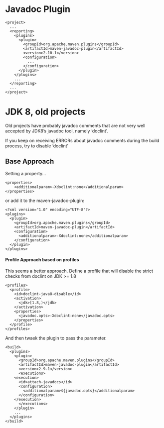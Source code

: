 # Javadoc Plugin

	<project>
	  ...
	  <reporting>
	    <plugins>
	      <plugin>
	        <groupId>org.apache.maven.plugins</groupId>
	        <artifactId>maven-javadoc-plugin</artifactId>
	        <version>2.10.1</version>
	        <configuration>
	          ...
	        </configuration>
	      </plugin>
	    </plugins>
	    ...
	  </reporting>
	  ...
	</project>

# JDK 8, old projects

Old projects have probably javadoc comments that are not very well accepted by JDK8’s javadoc tool, namely ‘doclint’.

If you keep on receiving ERRORs about javadoc comments during the build process, try to disable ‘doclint’

## Base Approach

Setting a property...

	<properties>
	    <additionalparam>-Xdoclint:none</additionalparam>
	</properties>
	
or add it to the maven-javadoc-plugin:
	
	<?xml version="1.0" encoding="UTF-8"?>
	<plugins>
	  <plugin>
	    <groupId>org.apache.maven.plugins</groupId>
	    <artifactId>maven-javadoc-plugin</artifactId>
	    <configuration>
	      <additionalparam>-Xdoclint:none</additionalparam>
	    </configuration>
	  </plugin>
	</plugins>

#### Profile Approach based on profiles

This seems a better approach. Define a profile that will disable the strict checks from doclint on JDK >= 1.8

	<profiles>
	  <profile>
	    <id>doclint-java8-disable</id>
	    <activation>
	      <jdk>[1.8,)</jdk>
	    </activation>
	    <properties>
	      <javadoc.opts>-Xdoclint:none</javadoc.opts>
	    </properties>
	  </profile>
	</profiles>

And then twaek the plugin to pass the parameter.

	<build>
	  <plugins>
	    <plugin>
	      <groupId>org.apache.maven.plugins</groupId>
	      <artifactId>maven-javadoc-plugin</artifactId>
	      <version>2.9.1</version>
	      <executions>
		<execution>
		  <id>attach-javadocs</id>
		  <configuration>
		    <additionalparam>${javadoc.opts}</additionalparam>
		  </configuration>
		</execution>
	      </executions>
	    </plugin>
	    ...
	  </plugins>
	</build>
